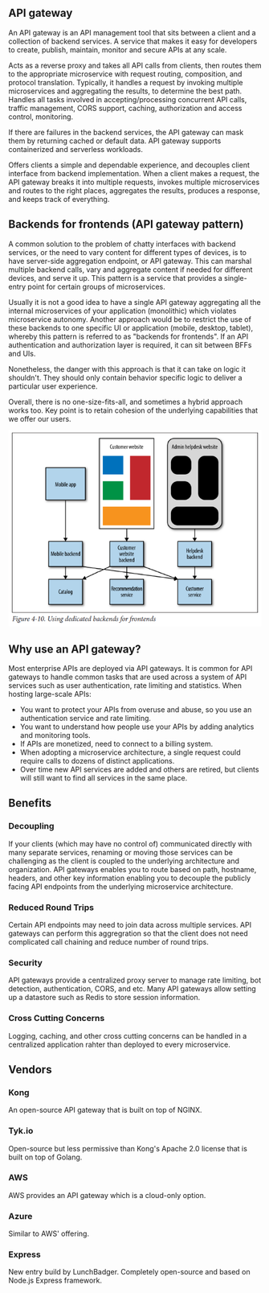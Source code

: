 ## API gateway

An API gateway is an API management tool that sits between a client and a collection of backend services. A service that makes it easy for developers to create, publish, maintain, monitor and secure APIs at any scale.

Acts as a reverse proxy and takes all API calls from clients, then routes them to the appropriate microservice with request routing, composition, and protocol translation. Typically, it handles a request by invoking multiple microservices and aggregating the results, to determine the best path. Handles all tasks involved in accepting/processing concurrent API calls, traffic management, CORS support, caching, authorization and access control, monitoring.

If there are failures in the backend services, the API gateway can mask them by returning cached or default data. API gateway supports containerized and serverless workloads.

Offers clients a simple and dependable experience, and decouples client interface from backend implementation. When a client makes a request, the API gateway breaks it into multiple requests, invokes multiple microservices and routes to the right places, aggregates the results, produces a response, and keeps track of everything.

## Backends for frontends (API gateway pattern)

A common solution to the problem of chatty interfaces with backend services, or the need to vary content for different types of devices, is to have server-side aggregation endpoint, or API gateway. This can marshal multiple backend calls, vary and aggregate content if needed for different devices, and serve it up. This pattern is a service that provides a single-entry point for certain groups of microservices.

Usually it is not a good idea to have a single API gateway aggregating all the internal microservices of your application (monolithic) which violates microservice autonomy. Another approach would be to restrict the use of these backends to one specific UI or application (mobile, desktop, tablet), whereby this pattern is referred to as "backends for frontends". If an API authentication and authorization layer is required, it can sit between BFFs and UIs.

Nonetheless, the danger with this approach is that it can take on logic it shouldn't. They should only contain behavior specific logic to deliver a particular user experience.

Overall, there is no one-size-fits-all, and sometimes a hybrid approach works too. Key point is to retain cohesion of the underlying capabilities that we offer our users.

<img src="../assets/backends-for-frontends.PNG">

## Why use an API gateway?

Most enterprise APIs are deployed via API gateways. It is common for API gateways to handle common tasks that are used across a system of API services such as user authentication, rate limiting and statistics. When hosting large-scale APIs:

- You want to protect your APIs from overuse and abuse, so you use an authentication service and rate limiting.
- You want to understand how people use your APIs by adding analytics and monitoring tools.
- If APIs are monetized, need to connect to a billing system.
- When adopting a microservice architecture, a single request could require calls to dozens of distinct applications.
- Over time new API services are added and others are retired, but clients will still want to find all services in the same place.

## Benefits

### Decoupling

If your clients (which may have no control of) communicated directly with many separate services, renaming or moving those services can be challenging as the client is coupled to the underlying architecture and organization. API gateways enables you to route based on path, hostname, headers, and other key information enabling you to decouple the publicly facing API endpoints from the underlying microservice architecture.

### Reduced Round Trips

Certain API endpoints may need to join data across multiple services. API gateways can perform this aggregration so that the client does not need complicated call chaining and reduce number of round trips.

### Security

API gateways provide a centralized proxy server to manage rate limiting, bot detection, authentication, CORS, and etc. Many API gateways allow setting up a datastore such as Redis to store session information.

### Cross Cutting Concerns

Logging, caching, and other cross cutting concerns can be handled in a centralized application rahter than deployed to every microservice.

## Vendors

### Kong

An open-source API gateway that is built on top of NGINX.

### Tyk.io

Open-source but less permissive than Kong's Apache 2.0 license that is built on top of Golang.

### AWS

AWS provides an API gateway which is a cloud-only option.

### Azure

Similar to AWS' offering.

### Express

New entry build by LunchBadger. Completely open-source and based on Node.js Express framework.
